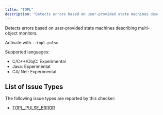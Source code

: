 ```yaml
---
title: "TOPL"
description: "Detects errors based on user-provided state machines describing multi-object monitors."
---
```


Detects errors based on user-provided state machines describing multi-object monitors.

Activate with `--topl-pulse`.

Supported languages:
- C/C++/ObjC: Experimental
- Java: Experimental
- C#/.Net: Experimental



## List of Issue Types

The following issue types are reported by this checker:
- [TOPL_PULSE_ERROR](/docs/next/all-issue-types#topl_pulse_error)
